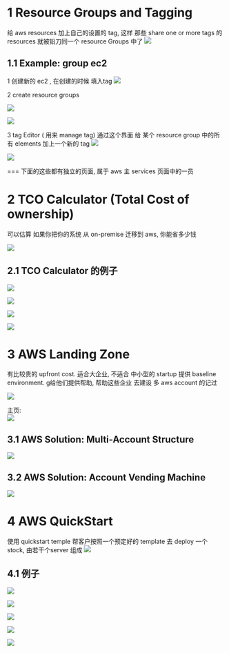 
# 1 Resource Groups and Tagging
给 aws resources 加上自己的设置的 tag, 这样 那些 share one or more tags 的 resources 就被铅刀同一个 resource Groups 中了 
![](image/Pasted%20image%2020230308165302.png)

## 1.1 Example: group ec2 

1 创建新的 ec2 , 在创建的时候 填入tag
![](image/Pasted%20image%2020230308170024.png)

2 create  resource groups

![](image/Pasted%20image%2020230308170117.png)

![](image/Pasted%20image%2020230308170416.png)


3 tag Editor ( 用来 manage tag)
通过这个界面 给 某个 resource group 中的所有 elements 加上一个新的 tag
![](image/Pasted%20image%2020230308170907.png)

![](image/Pasted%20image%2020230308170938.png)



=== 下面的这些都有独立的页面, 属于 aws 主 services 页面中的一员

# 2 TCO Calculator (Total Cost of ownership)
可以估算 如果你把你的系统 从 on-premise 迁移到 aws, 你能省多少钱 

![](image/Pasted%20image%2020230308162947.png)

## 2.1 TCO Calculator 的例子

![](image/Pasted%20image%2020230308163214.png)

![](image/Pasted%20image%2020230308163244.png)

![](image/Pasted%20image%2020230308163420.png)

![](image/Pasted%20image%2020230308163500.png)

# 3 AWS Landing Zone
有比较贵的 upfront cost. 
适合大企业, 不适合 中小型的 startup 
提供 baseline environment.   g给他们提供帮助, 帮助这些企业 去建设 多 aws account 的记过 

![](image/Pasted%20image%2020230308164005.png)

主页:  
![](image/Pasted%20image%2020230308164612.png)


## 3.1 AWS Solution: Multi-Account Structure 
![](image/Pasted%20image%2020230308164835.png)

## 3.2 AWS Solution: Account Vending Machine
![](image/Pasted%20image%2020230308165045.png)



# 4 AWS QuickStart
使用 quickstart temple 帮客户按照一个预定好的 template 去 deploy  一个 stock, 由若干个server 组成 
![](image/Pasted%20image%2020230308171650.png)


## 4.1 例子
![](image/Pasted%20image%2020230308171750.png)

![](image/Pasted%20image%2020230308171957.png)

![](image/Pasted%20image%2020230308172021.png)

![](image/Pasted%20image%2020230308172219.png)

![](image/Pasted%20image%2020230308172245.png)



